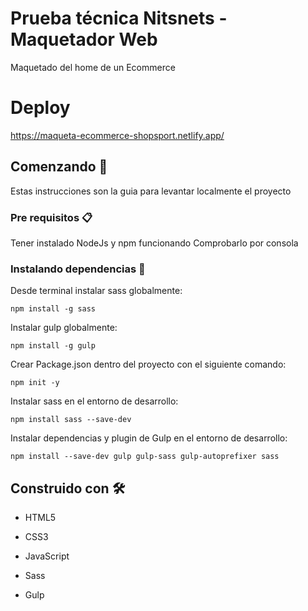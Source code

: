 # Prueba técnica Nitsnets - Maquetador Web

Maquetado del home de un Ecommerce

# Deploy

https://maqueta-ecommerce-shopsport.netlify.app/

## Comenzando 🚀

Estas instrucciones son la guia para levantar localmente el proyecto

### Pre requisitos 📋

Tener instalado NodeJs y npm funcionando
Comprobarlo por consola

### Instalando dependencias 🔧

Desde terminal instalar sass globalmente:

```
npm install -g sass
```

Instalar gulp globalmente:

```
npm install -g gulp
```

Crear Package.json dentro del proyecto con el siguiente comando:

```
npm init -y
```

Instalar sass en el entorno de desarrollo:

```
npm install sass --save-dev
```

Instalar dependencias y plugin de Gulp en el entorno de desarrollo:

```
npm install --save-dev gulp gulp-sass gulp-autoprefixer sass
```

## Construido con 🛠️

- HTML5
- CSS3
- JavaScript

- Sass
- Gulp
